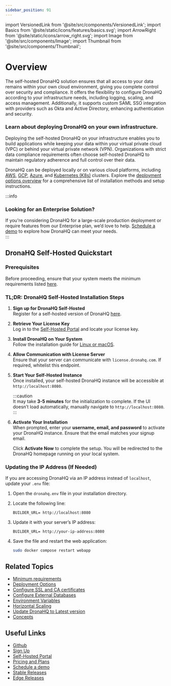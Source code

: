 ```yaml
---
sidebar_position: 91
---
```


import VersionedLink from '@site/src/components/VersionedLink';
import Basics from '@site/static/icons/features/basics.svg';
import ArrowRight from '@site/static/icons/arrow_right.svg';
import Image from '@site/src/components/Image'; 
import Thumbnail from '@site/src/components/Thumbnail';

# Overview

The self-hosted DronaHQ solution ensures that all access to your data remains within your own cloud environment, giving you complete control over security and compliance. It offers the flexibility to configure DronaHQ according to your infrastructure needs, including logging, scaling, and access management. Additionally, it supports custom SAML SSO integration with providers such as Okta and Active Directory, enhancing authentication and security.

### Learn about deploying DronaHQ on your own infrastructure.

Deploying the self-hosted DronaHQ on your infrastructure enables you to build applications while keeping your data within your virtual private cloud (VPC) or behind your virtual private network (VPN). Organizations with strict data compliance requirements often choose self-hosted DronaHQ to maintain regulatory adherence and full control over their data.  

DronaHQ can be deployed locally or on various cloud platforms, including [AWS](https://aws.amazon.com/), [GCP](https://cloud.google.com/), [Azure](https://azure.microsoft.com/), and [Kubernetes (K8s)](https://kubernetes.io/) clusters. Explore the [deployment options overview](#) for a comprehensive list of installation methods and setup instructions.

:::info  
### Looking for an Enterprise Solution?  

If you're considering DronaHQ for a large-scale production deployment or require features from our Enterprise plan, we’d love to help. [Schedule a demo](https://www.dronahq.com/self-hosted-demo-call) to explore how DronaHQ can meet your needs.  
:::

## DronaHQ Self-Hosted Quickstart

### Prerequisites

Before proceeding, ensure that your system meets the minimum requirements listed [here](/self-hosted-deployment/requirements).

### TL;DR: DronaHQ Self-Hosted Installation Steps

1. **Sign up for DronaHQ Self-Hosted**  
   Register for a self-hosted version of DronaHQ [here](https://www.dronahq.com/self-hosted-signup/).

2. **Retrieve Your License Key**  
   Log in to the [Self-Hosted Portal](https://studio.dronahq.com/selfhosted) and locate your license key.

   <figure>
     <Thumbnail src="/img/self-hosted-deployment/overview/portal.png" alt="DronaHQ self-hosted license key" />
   </figure>

3. **Install DronaHQ on Your System**  
   Follow the installation guide for [Linux or macOS](https://docs.dronahq.com/self-hosted-deployment/deployment-options/local-machine).

4. **Allow Communication with License Server**  
   Ensure that your server can communicate with `license.dronahq.com`. If required, whitelist this endpoint.

5. **Start Your Self-Hosted Instance**  
   Once installed, your self-hosted DronaHQ instance will be accessible at `http://localhost:8080`.

   <figure>
     <Thumbnail src="/img/self-hosted-deployment/overview/ubuntu.jpeg" alt="DronaHQ self-hosted installation" />
   </figure>

   :::caution  
   It may take **3-5 minutes** for the initialization to complete. If the UI doesn’t load automatically, manually navigate to `http://localhost:8080`.
   :::

6. **Activate Your Installation**  
   When prompted, enter your **username, email, and password** to activate your DronaHQ instance. Ensure that the email matches your signup email.

   <figure>
     <Thumbnail src="/img/self-hosted-deployment/overview/activation.png" alt="Activate DronaHQ Self-hosted" />
   </figure>

   Click **Activate Now** to complete the setup. You will be redirected to the DronaHQ homepage running on your local system.

### Updating the IP Address (If Needed)

If you are accessing DronaHQ via an IP address instead of `localhost`, update your `.env` file:

1. Open the `dronahq.env` file in your installation directory.
2. Locate the following line:

   ```env
   BUILDER_URL= http://localhost:8080
   ```

3. Update it with your server’s IP address:

   ```env
   BUILDER_URL= http://your-ip-address:8080
   ```

4. Save the file and restart the web application:

   ```sh
   sudo docker compose restart webapp
   ```


## Related Topics

- [Minimum requirements](/self-hosted-deployment/requirements)
- [Deployment Options](/self-hosted-deployment/deployment-options/local-machine)
- [Configure SSL and CA certificates](/self-hosted-deployment/configure-ssl-and-ca-certificates)
- [Configure External Databases](/self-hosted-deployment/configure-external-databases)
- [Environment Variables](/self-hosted-deployment/environment-variables)
- [Horizontal Scaling](/self-hosted-deployment/horizontal-scaling)
- [Update DronaHQ to Latest version](/self-hosted-deployment/update-dronahq-to-latest)
- [Concepts](/self-hosted-deployment/concepts/migrate-from-cloud-to-self-hosted)

## Useful Links

- [Github](https://github.com/dronahq/self-hosted)
- [Sign Up](https://www.dronahq.com/self-hosted-signup/)
- [Self-Hosted Portal](https://studio.dronahq.com/selfhosted/login)
- [Pricing and Plans](https://www.dronahq.com/pricing/)
- [Schedule a demo](https://www.dronahq.com/self-hosted-demo-call)
- [Stable Releases](https://docs.dronahq.com/selfhosted-stable/)
- [Edge Releases](https://docs.dronahq.com/selfhosted-edge/)
